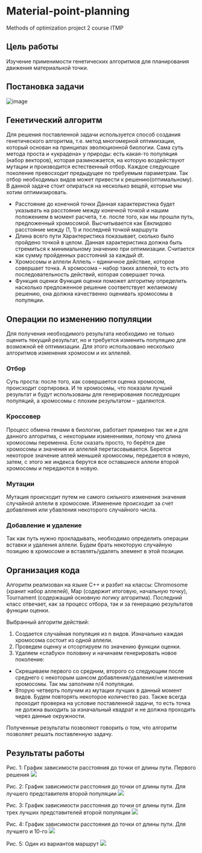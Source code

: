 # Material-point-planning
Methods of optimization project 2 course ITMP

## Цель работы 
Изучение применимости генетических алгоритмов для планирования движения материальной точки.

## Постановка задачи
![image](https://user-images.githubusercontent.com/29158476/60630190-ae6c4d80-9e01-11e9-8e4b-bdee460f2936.png)

## Генетический алгоритм
Для решения поставленной задачи используется способ создания генетического алгоритма, т.е. метод многомерной оптимизации, который основан на принципах эволюционной биологии. Сама суть метода проста и «украдена» у природы: есть какая-то популяция (набор векторов), которая размножается, на которую воздействуют мутации и производится естественный отбор. Каждое следующее поколение превосходит предыдущее по требуемым параметрам.
Так отбор необходимых видов может привести к решению(оптимальному). В данной задаче стоит опираться на несколько вещей, которые мы хотим оптимизировать.

* Расстояние до конечной точки
Данная характеристика будет указывать на расстояние между конечной точкой и нашим положением в момент расчета, т.е. после того, как мы прошли путь, предложенный хромосомой. Высчитывается как Евклидово расстояние между (1, 1) и последней точкой маршрута
* Длина всего пути
Характеристика показывает, сколько было пройдено точкой в целом. Данная характеристика должна быть стремиться к минимальному значению при оптимизации. 
Считается как сумму пройденных расстояний за каждый dt.
* Хромосомы и аллели
Аллель –  единичное действие, которое совершает точка. А хромосома – набор таких аллелей, то есть это последовательность действий, которая совершает точка. 
* Функция оценки
Функция оценки поможет алгоритму определить насколько предложенное решение соответствует желаемому решению, она должна качественно оценивать хромосомы в популяции. 

## Операции по изменению популяции
Для получения необходимого результата необходимо не только оценить текущий результат, но и требуется изменить популяцию для возможной её оптимизации.
Для этого использовано несколько алгоритмов изменения хромосом и их аллелей. 

### Отбор 
Суть проста: после того, как совершается оценка хромосом, происходит сортировка. И те хромосомы, что показали лучший результат и будут использованы для генерирования последующих популяций, а хромосомы с плохим результатом – удаляются.
### Кроссовер
Процесс обмена генами в биологии, работает примерно так же и для данного алгоритма, с некоторыми изменениями, потому что длина хромосомы переменна. Если сказать просто, то берётся две хромосомы и значения их аллелей перетасовывается. Берется некоторое значение аллей меньшей хромосомы, передается в новую, затем, с этого же индекса берутся все оставшиеся аллели второй хромосомы и передаются в новую.
### Мутации 
Мутация происходит путем не самого сильного изменения значения случайной аллели в хромосоме. Изменение происходит за счет добавления или убавления некоторого случайного числа.
### Добавление и удаление 
Так как путь нужно прокладывать, необходимо определить операции вставки и удаления аллели. Будем брать некоторую случайную позицию в хромосоме и вставлять/удалять элемент в этой позиции.

## Организация кода 
Алгоритм реализован на языке C++ и разбит на классы: Chromosome (хранит набор аллелей), Map (содержит итоговую, начальную точку), Tournament (содержащий основную логику алгоритма). Последний класс отвечает, как за процесс отбора, так и за генерацию результатов функции оценки.

Выбранный алгоритм действий: 
1.	Создается случайная популяция из n видов. Изначально каждая хромосома состоит из одной аллели. 
2.	Проведем оценку и отсортируем по значению функции оценки. 
3.	Удаляем «слабую» половину и начинаем генерировать новое поколение:
*	Скрещиваем первого со средним, второго со следующим после среднего с некоторым шансом добавления/удаления/не изменения хромосомы. Так мы заполним n/4 популяции. 
*	Вторую четверть получим из мутации лучших в данный момент видов. Будем повторять некоторое количество раз. 
Также всегда проходит проверка на условие поставленной задачи, то есть точка не должна выходить за изначальный квадрат и не должна проходить через данные окружности. 

Полученные результаты позволяют говорить о том, что алгоритм позволяет решать поставленную задачу. 

## Результаты работы 
Рис. 1: График зависимости расстояния до точки от длины пути. Первого решения
![](https://user-images.githubusercontent.com/29158476/60630191-af9d7a80-9e01-11e9-8354-88498b05e3f2.png)

Рис. 2: График зависимости расстояния до точки от длины пути. Для лучшего представителя второй популяции
![](https://user-images.githubusercontent.com/29158476/60630195-b0cea780-9e01-11e9-8156-70bb2d0e2e8e.png)

Рис. 3: График зависимости расстояния до точки от длины пути. Для трех лучших представителей второй популяции
![](https://user-images.githubusercontent.com/29158476/60630197-b1ffd480-9e01-11e9-8ad3-bd0c7a241bcb.png)

Рис. 4: График зависимости расстояния до точки от длины пути. Для лучшего и 10-го
![](https://user-images.githubusercontent.com/29158476/60630200-b3310180-9e01-11e9-9e61-c6c312bcb75f.png)

Рис. 5: Один из вариантов маршрут
![](https://user-images.githubusercontent.com/29158476/60630202-b4622e80-9e01-11e9-9030-adae853f830d.jpg)

